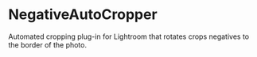 # NegativeAutoCropper
Automated cropping plug-in for Lightroom that rotates crops negatives to the border of the photo.
